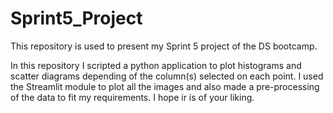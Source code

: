 # Sprint5_Project
This repository is used to present my Sprint 5 project of the DS bootcamp.

In this repository I scripted a python application to plot histograms and scatter diagrams depending of the column(s) selected on each point.
I used the Streamlit module to plot all the images and also made a pre-processing of the data to fit my requirements. I hope ir is of your
liking.
